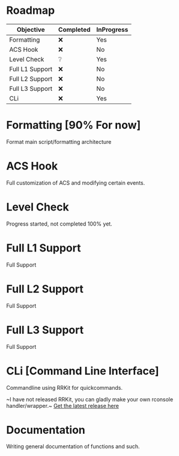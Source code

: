 # Roadmap

| Objective | Completed | InProgress |
| --------- | --------- | ---------- |
| Formatting | :x: | Yes |
| ACS Hook | :x: | No |
| Level Check | :grey_question: | Yes |
| Full L1 Support | :x: | No |
| Full L2 Support | :x: | No |
| Full L3 Support | :x: | No |
| CLi | :x: | Yes |


# Formatting [90% For now]
Format main script/formatting architecture

# ACS Hook
Full customization of ACS and modifying certain events.

# Level Check
Progress started, not completed 100% yet.

# Full L1 Support
Full Support

# Full L2 Support
Full Support

# Full L3 Support
Full Support

# CLi [Command Line Interface]
Commandline using RRKit for quickcommands.

~I have not released RRKit, you can gladly make your own rconsole handler/wrapper.~ [Get the latest release here](https://github.com/RobloxArchiver/rrkit_release/releases)

# Documentation
Writing general documentation of functions and such.
